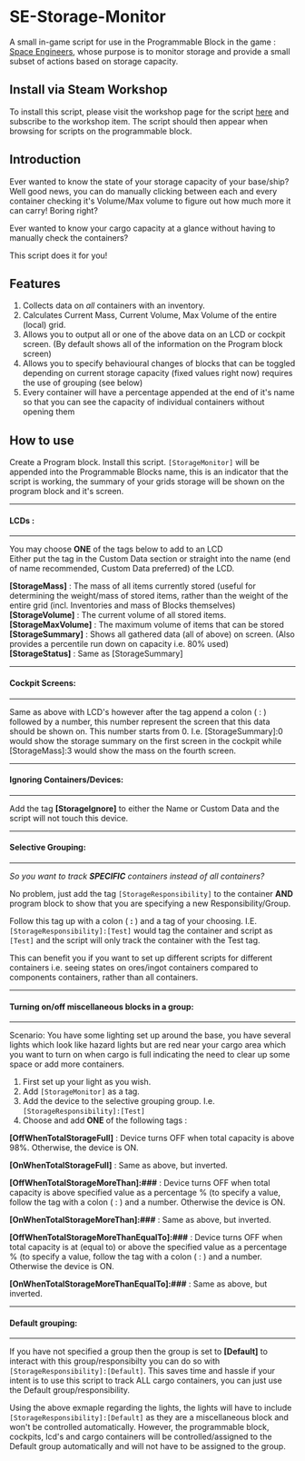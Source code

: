 

# SE-Storage-Monitor
A small in-game script for use in the Programmable Block in the game : [Space Engineers](https://store.steampowered.com/app/244850/Space_Engineers/), whose purpose is to monitor storage and provide a small subset of actions based on storage capacity.

## Install via Steam Workshop
To install this script, please visit the workshop page for the script [here](https://steamcommunity.com/sharedfiles/filedetails/?id=1940618097)  and subscribe to the workshop item. The script should then appear when browsing for scripts on the programmable block.

## Introduction
Ever wanted to know the state of your storage capacity of your base/ship? Well good news, you can do manually clicking between each and every container checking it's Volume/Max volume to figure out how much more it can carry! Boring right?  
  
Ever wanted to know your cargo capacity at a glance without having to manually check the containers?  
  
This script does it for you!  
  
  ## Features 

 1. Collects data on *all* containers with an inventory.  
 2. Calculates Current Mass, Current Volume, Max Volume of the entire (local) grid.  
 3. Allows you to output all or one of the above data on an LCD or cockpit screen. (By default shows all of the information on the Program block screen)  
 4. Allows you to specify behavioural changes of blocks that can be toggled depending on current storage capacity (fixed values right now) requires the use of grouping (see below)  
 5. Every container will have a percentage appended at the end of it's name so that you can see the capacity of individual containers without opening them  
  
## How to use   
  
Create a Program block. Install this script. `[StorageMonitor]` will be appended into the Programmable Blocks name, this is an indicator that the script is working, the summary of your grids storage will be shown on the program block and it's screen.  
  
------------------------------------------------------------------------  
#### LCDs :  
------------------------------------------------------------------------  
You may choose **ONE** of the tags below to add to an LCD  
Either put the tag in the Custom Data section or straight into the name (end of name recommended, Custom Data preferred) of the LCD.  
  
**[StorageMass]** : The mass of all items currently stored (useful for determining the weight/mass of stored items, rather than the weight of the entire grid (incl. Inventories and mass of Blocks themselves)
**[StorageVolume]** : The current volume of all stored items.  
**[StorageMaxVolume]** : The maximum volume of items that can be stored  
**[StorageSummary]** : Shows all gathered data (all of above) on screen. (Also provides a percentile run down on capacity i.e. 80% used)  
**[StorageStatus]** : Same as [StorageSummary]  
  
------------------------------------------------------------------------  
#### Cockpit Screens:  
------------------------------------------------------------------------    
Same as above with LCD's however after the tag append a colon ( : ) followed by a number, this number represent the screen that this data should be shown on. This number starts from 0. I.e. [StorageSummary]:0 would show the storage summary on the first screen in the cockpit while [StorageMass]:3 would show the mass on the fourth screen.  
  
------------------------------------------------------------------------  
#### Ignoring Containers/Devices:  
------------------------------------------------------------------------  

Add the tag **[StorageIgnore]** to either the Name or Custom Data and the script will not touch this device.   

  
------------------------------------------------------------------------    
#### Selective Grouping:  
------------------------------------------------------------------------  
  
*So you want to track **SPECIFIC** containers instead of all containers?*  

No problem, just add the tag `[StorageResponsibility]` to the container **AND** program block to show that you are specifying a new Responsibility/Group.  
  
Follow this tag up with a colon ( **:** ) and a tag of your choosing. I.E. `[StorageResponsibility]:[Test]` would tag the container and script as `[Test]` and the script will only track the container with the Test tag.  
  
This can benefit you if you want to set up different scripts for different containers i.e. seeing states on ores/ingot containers compared to components containers, rather than all containers.  
  
  
------------------------------------------------------------------------  
#### Turning on/off miscellaneous blocks in a group:  
  ------------------------------------------------------------------------  
  
Scenario: You have some lighting set up around the base, you have several lights which look like hazard lights but are red near your cargo area which you want to turn on when cargo is full indicating the need to clear up some space or add more containers.  
  
1. First set up your light as you wish.  
2. Add `[StorageMonitor]` as a tag.  
3. Add the device to the selective grouping group. I.e. `[StorageResponsibility]:[Test]`   
4. Choose and add **ONE** of the following tags :  
  
**[OffWhenTotalStorageFull]** : Device turns OFF when total capacity is above 98%. Otherwise, the device is ON.  

**[OnWhenTotalStorageFull]** : Same as above, but inverted. 
  
**[OffWhenTotalStorageMoreThan]:###** : Device turns OFF when total capacity is above specified value as a percentage % (to specify a value, follow the tag with a colon ( : ) and a number. Otherwise the device is ON.  

**[OnWhenTotalStorageMoreThan]:###** : Same as above, but inverted.
  
**[OffWhenTotalStorageMoreThanEqualTo]:###** : Device turns OFF when total capacity is at (equal to) or above the specified value as a percentage % (to specify a value, follow the tag with a colon ( : ) and a number. Otherwise the device is ON.  
  
**[OnWhenTotalStorageMoreThanEqualTo]:###** : Same as above, but inverted.
  
------------------------------------------------------------------------  
#### Default grouping:  
------------------------------------------------------------------------  
  
If you have not specified a group then the group is set to **[Default]** to interact with this group/responsibilty you can do so with `[StorageResponsibility]:[Default]`.  This saves time and hassle if your intent is to use this script to track ALL cargo containers, you can just use the Default group/responsibility.
  
Using the above exmaple regarding the lights, the lights will have to include `[StorageResponsibility]:[Default]` as they are a miscellaneous block and won't be controlled automatically. However, the programmable block, cockpits, lcd's and cargo containers will be controlled/assigned to the Default group automatically and will not have to be assigned to the group.